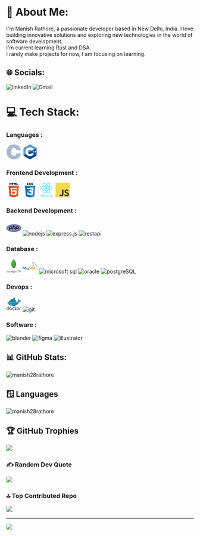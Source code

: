 # 💫 About Me:
I'm Manish Rathore, a passionate developer based in New Delhi, India. I love building innovative solutions and exploring new technologies in the world of software development.<br>I'm current learning Rust and DSA.<br>I rarely make projects for now, I am focusing on learning.


## 🌐 Socials:
<img src="https://upload.wikimedia.org/wikipedia/commons/thumb/8/81/LinkedIn_icon.svg/2048px-LinkedIn_icon.svg.png" height="40" width="40" alt="linkedIn" /> <img src="https://ts2.mm.bing.net/th?id=OIP.cX2oApD3MGKhH8jQgMLQWwHaHa&pid=15.1" alt="Gmail" height="40" width="40" />



# 💻 Tech Stack:
<h3>Languages :</h3>
<p >
    <img src="https://raw.githubusercontent.com/devicons/devicon/master/icons/c/c-original.svg" alt="c" width="40" height="40" /> 
    <img src="https://raw.githubusercontent.com/devicons/devicon/master/icons/cplusplus/cplusplus-original.svg" alt="cplusplus" width="40" height="40" />
</p>

<h3>Frontend Development :</h3>
<p >
    <img src="https://raw.githubusercontent.com/devicons/devicon/master/icons/html5/html5-original-wordmark.svg" alt="html5" width="40" height="40" />
    <img src="https://raw.githubusercontent.com/devicons/devicon/master/icons/css3/css3-original-wordmark.svg" alt="css3" width="40" height="40" />
    <img src="https://raw.githubusercontent.com/devicons/devicon/master/icons/react/react-original-wordmark.svg" alt="react" width="40" height="40" />
    <img src="https://raw.githubusercontent.com/devicons/devicon/master/icons/javascript/javascript-original.svg" alt="javascript" width="40" height="40" />
</p>
<h3>Backend Development :</h3>
<p >
    <img src="https://raw.githubusercontent.com/devicons/devicon/master/icons/php/php-original.svg" alt="php" width="40" height="40" />
    <img src="https://1.bp.blogspot.com/-sqAjIvOtpXI/XYoCmqOyMwI/AAAAAAAAJig/CowR8wgEauEs-RXN2IPmLYkC7NHoHuA3gCLcBGAsYHQ/s1600/node-js-logo.png" alt="nodejs" width="40" height="40" />
    <img src="https://miro.medium.com/v2/resize:fit:1800/1*HTy1M1eFC7GoW6odSukQVw.png" alt="express.js" width="80" height="40" />
    <img src="https://www.iexcel-technologies.com/wp-content/uploads/2020/03/rest-api-logo.png" alt="restapi" width="40" height="40" />
</p>

<h3>Database :</h3>
<p>
    <img src="https://raw.githubusercontent.com/devicons/devicon/master/icons/mongodb/mongodb-original-wordmark.svg"
 alt="mongodb" width="40" height="40" />
    <img src="https://raw.githubusercontent.com/devicons/devicon/master/icons/mysql/mysql-original-wordmark.svg" alt
="mysql" width="40" height="40" />
    <img src="https://th.bing.com/th/id/R.b25bae44ff516c7dcc3eacdb14d2c499?rik=5rI66KCDGmJOgQ&riu=http%3a%2f%2fclipart.info%2fimages%2fccovers%2f1499955337microsoft-sql-server-logo-png.png&ehk=cFGE%2f%2fesEwqoP90RGgL2BquXFkUt7z4aF%2bLwj4hQ6GA%3d&risl=&pid=ImgRaw&r=0" alt="microsoft sql" width="40" height="40" />
    <img src="https://www.pngmart.com/files/23/Oracle-Logo-PNG-Image.png" alt="oracle" width="40" height="40" >
    <img src="https://w7.pngwing.com/pngs/441/460/png-transparent-postgresql-plain-wordmark-logo-icon.png" alt="postgreSQL" width="40" height="40" >
</p>
<h3>Devops :</h3>
<p>
    <img src="https://raw.githubusercontent.com/devicons/devicon/master/icons/docker/docker-original-wordmark.svg" alt="docker" width="40" height="40" />
    <img src="https://www.vectorlogo.zone/logos/git-scm/git-scm-icon.svg" alt="git" width="40" height="40" />
</p>
<h3>Software :</h3>
<p>
    <img src="https://download.blender.org/branding/community/blender_community_badge_white.svg" alt="blender" width="40" height="40" />
    <img src="https://www.vectorlogo.zone/logos/figma/figma-icon.svg" alt="figma" width="40" height="40" />
    <img src="https://www.vectorlogo.zone/logos/adobe_illustrator/adobe_illustrator-icon.svg" alt="illustrator" width="40" height="40" />
</p>

## 📊  GitHub Stats:
<p align="left">
    <img src="https://github-readme-stats.vercel.app/api?username=manish28rathore&show_icons=true&locale=en&theme=radical" alt="manish28rathore" />
</p>

</p>

## 🪟 Languages
<p align="left" >
    <img  src="https://github-readme-stats.vercel.app/api/top-langs?username=manish28rathore&show_icons=true&locale=en&layout=compact&theme=radical&langs_count=10" alt="manish28rathore" /></p> 
    
## 🏆 GitHub Trophies
![](https://github-profile-trophy.vercel.app/?username=manish28rathore&theme=radical&no-frame=false&no-bg=true&margin-w=4)

### ✍️ Random Dev Quote
![](https://quotes-github-readme.vercel.app/api?type=horizontal&theme=merko)

### 🔝 Top Contributed Repo
![](https://github-contributor-stats.vercel.app/api?username=manish28rathore&limit=5&theme=dark&combine_all_yearly_contributions=true)

---
[![](https://visitcount.itsvg.in/api?id=manish28rathore&icon=0&color=0)](https://visitcount.itsvg.in)

<!-- Proudly created with GPRM ( https://gprm.itsvg.in ) -->

